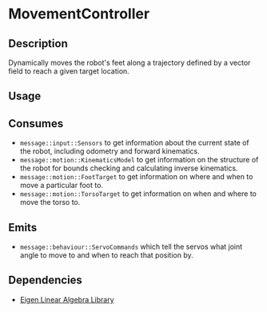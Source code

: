 # MovementController

## Description

Dynamically moves the robot's feet along a trajectory defined by a vector field to reach a given target location.

## Usage

## Consumes

- `message::input::Sensors` to get information about the current state of the robot, including odometry and forward kinematics.
- `message::motion::KinematicsModel` to get information on the structure of the robot for bounds checking and calculating inverse kinematics.
- `message::motion::FootTarget` to get information on where and when to move a particular foot to.
- `message::motion::TorsoTarget` to get information on when and where to move the torso to.

## Emits

- `message::behaviour::ServoCommands` which tell the servos what joint angle to move to and when to reach that position by.

## Dependencies

- [Eigen Linear Algebra Library](https://eigen.tuxfamily.org/index.php)
